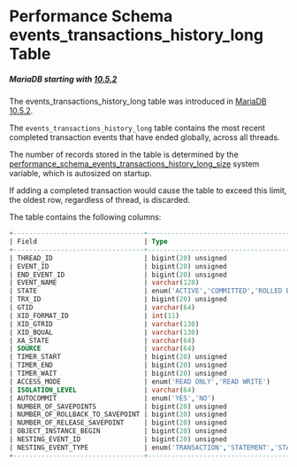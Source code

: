 # Performance Schema events_transactions_history_long Table

##### MariaDB starting with [10.5.2](/kb/en/mariadb-1052-release-notes/)

The events_transactions_history_long table was introduced in [MariaDB 10.5.2](/kb/en/mariadb-1052-release-notes/).

The `events_transactions_history_long` table contains the most recent completed transaction events that have ended globally, across all threads.

The number of records stored in the table is determined by the [performance_schema_events_transactions_history_long_size](/kb/en/performance-schema-system-variables/#performance_schema_events_transactions_history_long_size) system variable, which is autosized on startup.

If adding a completed transaction would cause the table to exceed this limit, the oldest row, regardless of thread, is discarded.

The table contains the following columns:

```sql
+---------------------------------+------------------------------------------------+------+-----+---------+-------+
| Field                           | Type                                           | Null | Key | Default | Extra |
+---------------------------------+------------------------------------------------+------+-----+---------+-------+
| THREAD_ID                       | bigint(20) unsigned                            | NO   |     | NULL    |       |
| EVENT_ID                        | bigint(20) unsigned                            | NO   |     | NULL    |       |
| END_EVENT_ID                    | bigint(20) unsigned                            | YES  |     | NULL    |       |
| EVENT_NAME                      | varchar(128)                                   | NO   |     | NULL    |       |
| STATE                           | enum('ACTIVE','COMMITTED','ROLLED BACK')       | YES  |     | NULL    |       |
| TRX_ID                          | bigint(20) unsigned                            | YES  |     | NULL    |       |
| GTID                            | varchar(64)                                    | YES  |     | NULL    |       |
| XID_FORMAT_ID                   | int(11)                                        | YES  |     | NULL    |       |
| XID_GTRID                       | varchar(130)                                   | YES  |     | NULL    |       |
| XID_BQUAL                       | varchar(130)                                   | YES  |     | NULL    |       |
| XA_STATE                        | varchar(64)                                    | YES  |     | NULL    |       |
| SOURCE                          | varchar(64)                                    | YES  |     | NULL    |       |
| TIMER_START                     | bigint(20) unsigned                            | YES  |     | NULL    |       |
| TIMER_END                       | bigint(20) unsigned                            | YES  |     | NULL    |       |
| TIMER_WAIT                      | bigint(20) unsigned                            | YES  |     | NULL    |       |
| ACCESS_MODE                     | enum('READ ONLY','READ WRITE')                 | YES  |     | NULL    |       |
| ISOLATION_LEVEL                 | varchar(64)                                    | YES  |     | NULL    |       |
| AUTOCOMMIT                      | enum('YES','NO')                               | NO   |     | NULL    |       |
| NUMBER_OF_SAVEPOINTS            | bigint(20) unsigned                            | YES  |     | NULL    |       |
| NUMBER_OF_ROLLBACK_TO_SAVEPOINT | bigint(20) unsigned                            | YES  |     | NULL    |       |
| NUMBER_OF_RELEASE_SAVEPOINT     | bigint(20) unsigned                            | YES  |     | NULL    |       |
| OBJECT_INSTANCE_BEGIN           | bigint(20) unsigned                            | YES  |     | NULL    |       |
| NESTING_EVENT_ID                | bigint(20) unsigned                            | YES  |     | NULL    |       |
| NESTING_EVENT_TYPE              | enum('TRANSACTION','STATEMENT','STAGE','WAIT') | YES  |     | NULL    |       |
+---------------------------------+------------------------------------------------+------+-----+---------+-------+
```